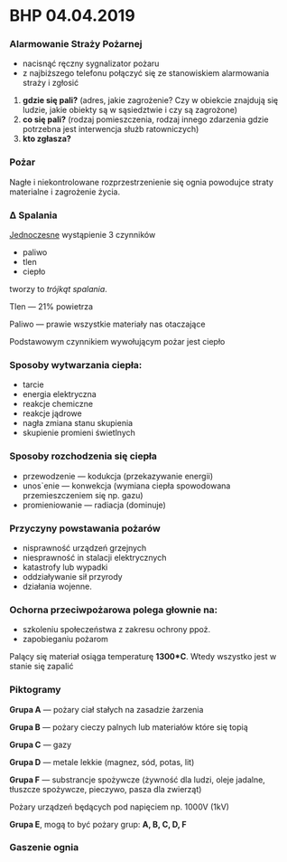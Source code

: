 # BHP 04.04.2019

### Alarmowanie Straży Pożarnej

* nacisnąć ręczny sygnalizator pożaru
* z najbiższego telefonu połączyć się ze stanowiskiem alarmowania straży i zgłosić

1. **gdzie się pali?** (adres, jakie zagrożenie? Czy w obiekcie znajdują się ludzie, jakie obiekty są w sąsiedztwie i czy są zagrożone)
2. **co się pali?** (rodzaj pomieszczenia, rodzaj innego zdarzenia gdzie potrzebna jest interwencja służb ratowniczych)
3. **kto zgłasza?**

### Pożar

Nagłe i niekontrolowane rozprzestrzenienie się ognia powodujce straty materialne i zagrożenie życia.

### ∆ Spalania

<u>Jednoczesne</u> wystąpienie 3 czynników

- paliwo
- tlen
- ciepło

tworzy to *trójkąt spalania*.

Tlen — 21% powietrza

Paliwo — prawie wszystkie materiały nas otaczające

Podstawowym czynnikiem wywołującym pożar jest ciepło

###  Sposoby wytwarzania ciepła:

* tarcie
* energia elektryczna
* reakcje chemiczne
* reakcje jądrowe
* nagła zmiana stanu skupienia
* skupienie promieni świetlnych

### Sposoby rozchodzenia się ciepła

* przewodzenie — kodukcja (przekazywanie energii)
* unos`enie — konwekcja (wymiana ciepła spowodowana przemieszczeniem się np. gazu)
* promieniowanie — radiacja (dominuje)

### Przyczyny powstawania pożarów

* nisprawność urządzeń grzejnych 
* niesprawność in stalacji elektrycznych 
* katastrofy lub wypadki 
* oddziaływanie sił przyrody
* działania wojenne.

### Ochorna przeciwpożarowa polega głownie na:

* szkoleniu społeczeństwa z zakresu ochrony ppoż.
* zapobieganiu pożarom

Palący się materiał osiąga temperaturę **1300*C**. Wtedy wszystko jest w stanie się zapalić

### Piktogramy 

**Grupa A** — pożary ciał stałych na zasadzie żarzenia

**Grupa B** — pożary cieczy palnych lub materiałów które się topią

**Grupa C** — gazy

**Grupa D** — metale lekkie (magnez, sód, potas, lit)

**Grupa F** — substrancje spożywcze (żywność dla ludzi, oleje jadalne, tłuszcze spożywcze, pieczywo, pasza dla zwierząt)

Pożary urządzeń będących pod napięciem np. 1000V (1kV)

**Grupa E**, mogą to być pożary grup: **A, B, C, D, F**

### Gaszenie ognia

